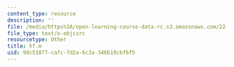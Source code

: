 ```yaml
---
content_type: resource
description: ''
file: /media/https%3A/open-learning-course-data-rc.s3.amazonaws.com/22-312-engineering-of-nuclear-reactors-fall-2015/9dc51877cafc7d2a6c3a346b18cbf6f5_hf.m
file_type: text/x-objcsrc
resourcetype: Other
title: hf.m
uid: 9dc51877-cafc-7d2a-6c3a-346b18cbf6f5
---
```

